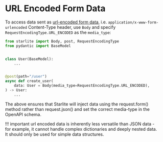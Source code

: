 # URL Encoded Form Data

To access data sent as [url-encoded form data](https://developer.mozilla.org/en-US/docs/Web/HTTP/Methods/POST),
i.e. `application/x-www-form-urlencoded` Content-Type header, use `Body` and specify `RequestEncodingType.URL_ENCODED` as
the `media_type`:

```python
from starlite import Body, post, RequestEncodingType
from pydantic import BaseModel


class User(BaseModel):
    ...


@post(path="/user")
async def create_user(
    data: User = Body(media_type=RequestEncodingType.URL_ENCODED),
) -> User:
    ...
```

The above ensures that Starlite will inject data using the request.form() method rather than request.json() and set the correct media-type in the OpenAPI schema.

!!! important
    url encoded data is inherently less versatile than JSON data - for example, it cannot handle complex
    dictionaries and deeply nested data. It should only be used for simple data structures.
